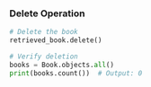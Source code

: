 ### Delete Operation

```python
# Delete the book
retrieved_book.delete()

# Verify deletion
books = Book.objects.all()
print(books.count())  # Output: 0